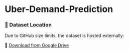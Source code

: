 # Uber-Demand-Prediction

### 📂 Dataset Location

Due to GitHub size limits, the dataset is hosted externally:

📎 [Download from Google Drive](https://drive.google.com/drive/u/0/folders/19A8PLk2zeRcbcURCXMSebbIYrYmT6BSP)
